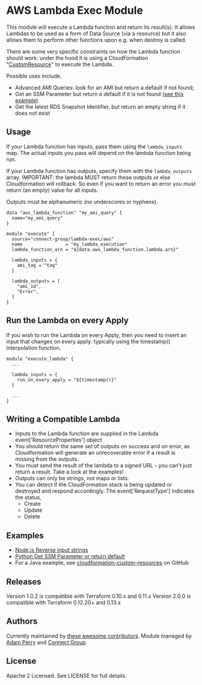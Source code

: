 AWS Lambda Exec Module
======================
This module will execute a Lambda function and return its result(s).  It allows Lambdas to be used as a form of Data Source (via a resource) but it also allows them to perform other functions upon e.g. when destroy is called.

There are some very specific constraints on how the Lambda function should work: under the hood it is using a 
CloudFormation "[CustomResource](https://docs.aws.amazon.com/AWSCloudFormation/latest/UserGuide/template-custom-resources.html)" to execute the Lambda.

Possible uses include,
* Advanced AMI Queries: look for an AMI but return a default if not found;
* Get an SSM Parameter but return a default if it is not found [(see this example)](https://github.com/connect-group/terraform-aws-lambda-exec/tree/master/examples/python_get_ssm_parameter)
* Get the latest RDS Snapshot Identifier, but return an empty string if it does not exist


Usage
-----
If your Lambda function has inputs, pass them using the `lambda_inputs` map.  The actual inputs you pass will depend on the
lambda function being run.

If your Lambda function has outputs, specify them with the `lambda_outputs` array.  IMPORTANT: the lambda MUST return these
outputs or else Cloudformation will rollback.  So even if you want to return an error you must return (an empty) value
for all inputs.

Outputs must be alphanumeric (no underscores or hyphens).

```hcl
data "aws_lambda_function" "my_ami_query" {
  name="my_ami_query"
}

module "execute" {
  source="connect-group/lambda-exec/aws"
  name                = "my_lambda_execution"
  lambda_function_arn = "${data.aws_lambda_function.lambda.arn}"

  lambda_inputs = {
    ami_tag = "tag"
  }

  lambda_outputs = [
    "ami_id",
    "Error",
  ]
}
```

Run the Lambda on every Apply
-----------------------------
If you wish to run the Lambda on every Apply, then you need to insert an input that changes
on every apply: typically using the timestamp() interpolation function.

```hcl
module "execute_lambda" {
  ...

  lambda_inputs = {
    run_on_every_apply = "${timestamp()}"
  }

  ...
}
```

Writing a Compatible Lambda
---------------------------
* Inputs to the Lambda function are supplied in the Lambda event['ResourceProperties'] object
* You should return the same set of outputs on success and on error, as Cloudformation will generate an unrecoverable error if a result is missing from the outputs.
* You must send the result of the lambda to a signed URL - you can't just return a result.  Take a look at the examples!
* Outputs can only be strings, not maps or lists.
* You can detect if the CloudFormation stack is being updated or destroyed and respond accordingly.  The event['RequestType'] indicates the status,
  * Create
  * Update
  * Delete


Examples
--------
* [Node.js Reverse input strings](https://github.com/connect-group/terraform-aws-lambda-exec/tree/master/examples/node)
* [Python Get SSM Parameter or return default](https://github.com/connect-group/terraform-aws-lambda-exec/tree/master/examples/python_get_ssm_parameter)
* For a Java example, see [cloudformation-custom-resources](https://github.com/stelligent/cloudformation-custom-resources) on GitHub


Releases
--------
Version 1.0.2 is compatible with Terraform 0.10.x and 0.11.x
Version 2.0.0 is compatible with Terraform 0.12.20+ and 0.13.x

Authors
-------
Currently maintained by [these awesome contributors](https://github.com/connect-group/terraform-aws-lambda-exec/graphs/contributors).
Module managed by [Adam Perry](https://github.com/4dz) and [Connect Group](https://github.com/connect-group)

License
-------
Apache 2 Licensed. See LICENSE for full details.
